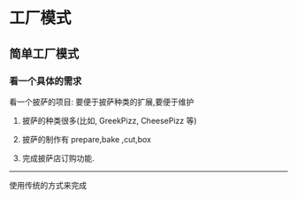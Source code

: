 


# 工厂模式
## 简单工厂模式
### 看一个具体的需求

看一个披萨的项目: 要便于披萨种类的扩展,要便于维护

1. 披萨的种类很多(比如, GreekPizz, CheesePizz 等)

2. 披萨的制作有 prepare,bake ,cut,box

3. 完成披萨店订购功能.


---

使用传统的方式来完成

